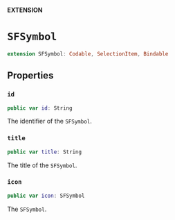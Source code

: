 **EXTENSION**

# `SFSymbol`
```swift
extension SFSymbol: Codable, SelectionItem, Bindable
```

## Properties
### `id`

```swift
public var id: String
```

The identifier of the ``SFSymbol``.

### `title`

```swift
public var title: String
```

The title of the ``SFSymbol``.

### `icon`

```swift
public var icon: SFSymbol
```

The ``SFSymbol``.
